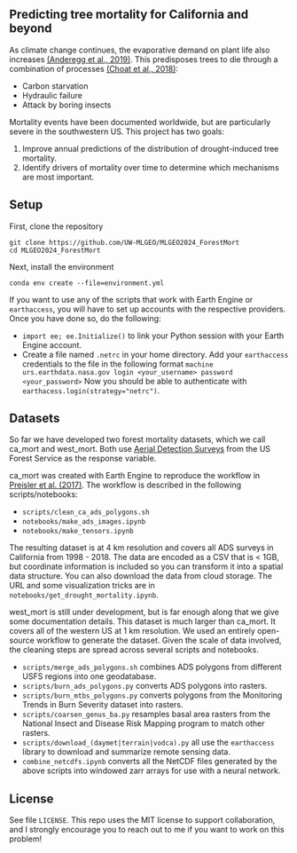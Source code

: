 ## Predicting tree mortality for California and beyond

As climate change continues, the evaporative demand on plant life also increases [(Anderegg et al., 2019)](https://www.nature.com/articles/nclimate1635). This predisposes trees to die through a combination of processes [(Choat et al., 2018)](https://www.nature.com/articles/s41586-018-0240-x):

 - Carbon starvation
 - Hydraulic failure
 - Attack by boring insects

Mortality events have been documented worldwide, but are particularly severe in the southwestern US. This project has two goals:
 1. Improve annual predictions of the distribution of drought-induced tree mortality.
 2. Identify drivers of mortality over time to determine which mechanisms are most important.

## Setup
First, clone the repository
```
git clone https://github.com/UW-MLGEO/MLGEO2024_ForestMort
cd MLGEO2024_ForestMort
```
Next, install the environment
```
conda env create --file=environment.yml
```
If you want to use any of the scripts that work with Earth Engine or `earthaccess`, you will have to set up accounts with the respective providers. Once you have done so, do the following:
 - `import ee; ee.Initialize()` to link your Python session with your Earth Engine account.
 - Create a file named `.netrc` in your home directory. Add your `earthaccess` credentials to the file in the following format
```machine urs.earthdata.nasa.gov login <your_username> password <your_password>```
Now you should be able to authenticate with `earthacess.login(strategy="netrc")`.

## Datasets
So far we have developed two forest mortality datasets, which we call ca_mort and west_mort. Both use [Aerial Detection Surveys](https://www.fs.usda.gov/science-technology/data-tools-products/fhp-mapping-reporting/detection-surveys) from the US Forest Service as the response variable. 

ca_mort was created with Earth Engine to reproduce the workflow in [Preisler et al. (2017)](https://www.sciencedirect.com/science/article/pii/S0378112717304772). The workflow is described in the following scripts/notebooks:
 - `scripts/clean_ca_ads_polygons.sh`
 - `notebooks/make_ads_images.ipynb`
 - `notebooks/make_tensors.ipynb`

The resulting dataset is at 4 km resolution and covers all ADS surveys in California from 1998 - 2018. The data are encoded as a CSV that is < 1GB, but coordinate information is included so you can transform it into a spatial data structure. You can also download the data from cloud storage. The URL and some visualization tricks are in `notebooks/get_drought_mortality.ipynb`.

west_mort is still under development, but is far enough along that we give some documentation details. This dataset is much larger than ca_mort. It covers all of the western US at 1 km resolution. We used an entirely open-source workflow to generate the dataset. Given the scale of data involved, the cleaning steps are spread across several scripts and notebooks.
 - `scripts/merge_ads_polygons.sh` combines ADS polygons from different USFS regions into one geodatabase.
 - `scripts/burn_ads_polygons.py` converts ADS polygons into rasters.
 - `scripts/burn_mtbs_polygons.py` converts polygons from the Monitoring Trends in Burn Severity dataset into rasters.
 - `scripts/coarsen_genus_ba.py` resamples basal area rasters from the National Insect and Disease Risk Mapping program to match other rasters.
 - `scripts/download_(daymet|terrain|vodca).py` all use the `earthaccess` library to download and summarize remote sensing data.
 - `combine_netcdfs.ipynb` converts all the NetCDF files generated by the above scripts into windowed zarr arrays for use with a neural network.

## License
See file `LICENSE`. This repo uses the MIT license to support collaboration, and I strongly encourage you to reach out to me if you want to work on this problem!

